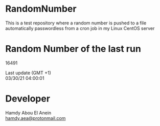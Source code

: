 # RandomNumber    
This is a test repository where a random number is pushed to a file automatically passwordless from a cron job in my Linux CentOS server    
# Random Number of the last run   
16491
      
Last update (GMT +1)    
03/30/21 04:00:01
# Developer    
Hamdy Abou El Anein   
hamdy.aea@protonmail.com

